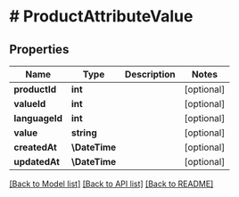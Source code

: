 # # ProductAttributeValue

## Properties

Name | Type | Description | Notes
------------ | ------------- | ------------- | -------------
**productId** | **int** |  | [optional]
**valueId** | **int** |  | [optional]
**languageId** | **int** |  | [optional]
**value** | **string** |  | [optional]
**createdAt** | **\DateTime** |  | [optional]
**updatedAt** | **\DateTime** |  | [optional]

[[Back to Model list]](../../README.md#models) [[Back to API list]](../../README.md#endpoints) [[Back to README]](../../README.md)
